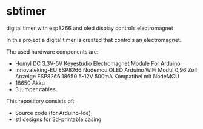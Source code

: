 # sbtimer
digital timer with esp8266 and oled display controls electromagnet

In this project a digital timer is created that controls an electromagnet. 

The used hardware components are:
  - Homyl DC 3.3V-5V Keyestudio Electromagnet Module For Arduino 
  - Innovateking-EU ESP8266 Nodemcu OLED Arduino WiFi Modul 0,96 Zoll Anzeige ESP8266 18650 5-12V 500mA Kompatibel mit NodeMCU 
  - 18650 Akku
  - 3 jumper cables

This repository consists of:
  - Source code (for Arduino-Ide)
  - stl designs for 3d-printable casing

